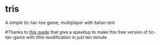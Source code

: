 # tris
A simple tic-tac-toe game, multiplayer with italian text


#Thanks to [this guide](https://dev.to/ayushmanbthakur/how-to-make-tic-tac-toe-in-browser-with-html-css-and-js-28ed) that give a speedup to make this free version of tic-tac-game with little modification in just ten minute
